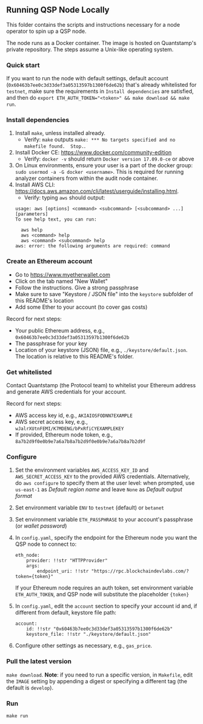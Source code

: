 ## Running QSP Node Locally

This folder contains the scripts and instructions necessary for 
a node operator to spin up a QSP node.

The node runs as a Docker container. The image is hosted on Quantstamp's private repository.
The steps assume a Unix-like operating system.

### Quick start
If you want to run the node with default settings, default account
(`0x60463b7ee0c3d33def3a05313597b1300f6de62b`) that's already whitelisted for
`testnet`, make sure the requirements in `Install dependencies` are satisfied, 
and then do `export ETH_AUTH_TOKEN="<token>" && make download && make run`.

### Install dependencies

1. Install `make`, unless installed already.
    - Verify: `make` outputs `make: *** No targets specified and no makefile found.  Stop.`.
1. Install Docker CE: https://www.docker.com/community-edition
    - Verify: `docker -v` should return `Docker version 17.09.0-ce` or above
1. On Linux environments, ensure your user is a part of the docker group: `sudo usermod -a -G docker <username>`. This is required for running analyzer containers from within the audit node container.
1. Install AWS CLI: https://docs.aws.amazon.com/cli/latest/userguide/installing.html.
    - Verify: typing `aws` should output:
    ```
    usage: aws [options] <command> <subcommand> [<subcommand> ...] [parameters]
    To see help text, you can run:

      aws help
      aws <command> help
      aws <command> <subcommand> help
    aws: error: the following arguments are required: command
    ```

### Create an Ethereum account

- Go to https://www.myetherwallet.com
- Click on the tab named "New Wallet"
- Follow the instructions. Give a strong passphrase
- Make sure to save "Keystore / JSON file" into the `keystore` subfolder of this README's location
- Add some Ether to your account (to cover gas costs)

Record for next steps:
- Your public Ethereum address, e.g., `0x60463b7ee0c3d33def3a05313597b1300f6de62b`
- The passphrase for your key
- Location of your keystore (JSON) file, e.g., `./keystore/default.json`. The location is
relative to this README's folder.

### Get whitelisted

Contact Quantstamp (the Protocol team) to whitelist your Ethereum address and generate AWS credentials for your account.

Record for next steps:
- AWS access key id, e.g., `AKIAIOSFODNN7EXAMPLE`
- AWS secret access key, e.g., `wJalrXUtnFEMI/K7MDENG/bPxRfiCYEXAMPLEKEY`
- If provided, Ethereum node token, e.g., `8a7b2d9f0e0b9e7a6a7b8a7b2d9f0e0b9e7a6a7b8a7b2d9f`

### Configure

1. Set the environment variables `AWS_ACCESS_KEY_ID` and `AWS_SECRET_ACCESS_KEY` to the provided AWS credentials. Alternatively, do `aws configure` to specify them at the user level: when prompted, use `us-east-1` as *Default region name* and leave `None` as *Default output format*
1. Set environment variable `ENV` to `testnet` (default) or `betanet`
1. Set environment variable `ETH_PASSPHRASE` to your account's passphrase (or *wallet password*)
1. In `config.yaml`, specify the endpoint for the Ethereum node you want the QSP node to connect to:
    ```
    eth_node:
        provider: !!str "HTTPProvider"
        args:
            endpoint_uri: !!str "https://rpc.blockchaindevlabs.com/?token={token}"
    ```
    If your Ethereum node requires an auth token, set environment variable `ETH_AUTH_TOKEN`, and QSP node will substitute the placeholder `{token}`

1. In `config.yaml`, edit the `account` section to specify your account id and, if different from default, keystore file path:
    ```
    account:
        id: !!str "0x60463b7ee0c3d33def3a05313597b1300f6de62b"
        keystore_file: !!str "./keystore/default.json"
    ```

1. Configure other settings as necessary, e.g., `gas_price`.

### Pull the latest version

`make download`. **Note**: if you need to run a specific version, in `Makefile`, edit the `IMAGE` setting by appending a digest or specifying a different tag (the default is `develop`).

### Run

`make run`
